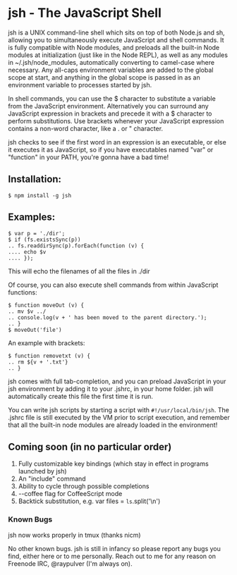 # jsh - The JavaScript Shell
jsh is a UNIX command-line shell which sits on top of both Node.js and sh, allowing you to simultaneously execute JavaScript and shell commands. It is fully compatible with Node modules, and preloads all the built-in Node modules at initialization (just like in the Node REPL), as well as any modules in ~/.jsh/node_modules, automatically converting to camel-case where necessary. Any all-caps environment variables are added to the global scope at start, and anything in the global scope is passed in as an environment variable to processes started by jsh.

In shell commands, you can use the $ character to substitute a variable from the JavaScript environment. Alternatively you can surround any JavaScript expression in brackets and precede it with a $ character to perform substitutions. Use brackets whenever your JavaScript expression contains a non-word character, like a . or " character.

jsh checks to see if the first word in an expression is an executable, or else it executes it as JavaScript, so if you have executables named "var" or "function" in your PATH, you're gonna have a bad time!

## Installation:

```
$ npm install -g jsh
```

## Examples:
```
$ var p = './dir';
$ if (fs.existsSync(p))
.. fs.readdirSync(p).forEach(function (v) {
.... echo $v
.... });
```

This will echo the filenames of all the files in ./dir

Of course, you can also execute shell commands from within JavaScript functions:

```
$ function moveOut (v) {
.. mv $v ../
.. console.log(v + ' has been moved to the parent directory.');
.. }
$ moveOut('file')
```

An example with brackets:
```
$ function removetxt (v) {
.. rm ${v + '.txt'}
.. }
```

jsh comes with full tab-completion, and you can preload JavaScript in your jsh environment by adding it to your .jshrc, in your home folder. jsh will automatically create this file the first time it is run.

You can write jsh scripts by starting a script with ```#!/usr/local/bin/jsh```. The .jshrc file is still executed by the VM prior to script execution, and remember that all the built-in node modules are already loaded in the environment!

## Coming soon (in no particular order)

1. Fully customizable key bindings (which stay in effect in programs launched by jsh)
2. An "include" command
3. Ability to cycle through possible completions
4. --coffee flag for CoffeeScript mode
5. Backtick substitution, e.g. var files = `ls`.split('\n')

### Known Bugs

jsh now works properly in tmux (thanks nicm)

No other known bugs. jsh is still in infancy so please report any bugs you find, either here or to me personally. Reach out to me for any reason on Freenode IRC, @raypulver (I'm always on).
